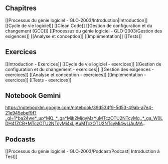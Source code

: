 ## Chapitres

[[Processus du génie logiciel - GLO-2003/Introduction|Introduction]]
[[Cycle de vie logiciel]]
[[Clean Code]]
[[Gestion de configuration et du changement (GCC)]]
[[Processus du génie logiciel - GLO-2003/Gestion des exigences]]
[[Analyse et conception]]
[[Implémentation]]
[[Tests]]

## Exercices

[[Introduction - Exercices]]
[[Cycle de vie logiciel - exercices]]
[[Gestion de configuration et du changement - exercices]]
[[Gestion des exigences - exercices]]
[[Analyse et conception - exercices]]
[[Implémentation - exercices]]
[[Tests - exercices]]
## Notebook Gemini 
https://notebooklm.google.com/notebook/39d534f9-5d53-49ab-a7e4-21e945ebef9f?_gl=1*ba24we*_up*MQ..*_ga*Mjk2MjgyMzYuMTczOTU2NTcyMg..*_ga_W0LDH41ZCB*MTczOTU2NTcyMi4xLjAuMTczOTU2NTcyMi4wLjAuMA..

## Podcasts 

[[Processus du génie logiciel - GLO-2003/Podcast/Podcast| Introduction à Test]]